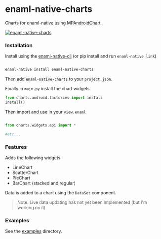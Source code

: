 # enaml-native-charts
Charts for enaml-native using [MPAndroidChart](https://github.com/PhilJay/MPAndroidChart)


[![enaml-native-charts](https://img.youtube.com/vi/crKQpns_vL8/0.jpg)](https://youtu.be/crKQpns_vL8)


### Installation

Install using the [enaml-native-cli](https://github.com/codelv/enaml-native-cli) 
(or pip install and run `enaml-native link`)

```bash

enaml-native install enaml-native-charts

```

Then add `enaml-native-charts` to your `project.json`.

Finally in `main.py` install the chart widgets 

```python
from charts.android.factories import install
install()

```

Then import and use in your `view.enaml`

```python

from charts.widgets.api import *

#etc...


```

### Features

Adds the following widgets

- LineChart
- ScatterChart
- PieChart
- BarChart (stacked and regular)

Data is added to a chart using the `DataSet` component.

> Note: Live data updating has not yet been implemented (but I'm working on it) 


### Examples

See the [examples](examples/) directory.




